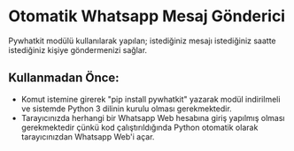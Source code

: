 # **Otomatik Whatsapp Mesaj Gönderici**
Pywhatkit modülü kullanılarak yapılan; istediğiniz mesajı istediğiniz saatte istediğiniz kişiye göndermenizi sağlar.
## Kullanmadan Önce:
- Komut istemine girerek "pip install pywhatkit" yazarak modül indirilmeli ve sistemde Python 3 dilinin kurulu olması gerekmektedir.
- Tarayıcınızda herhangi bir Whatsapp Web hesabına giriş yapılmış olması gerekmektedir çünkü kod çalıştırıldığında Python otomatik olarak tarayıcınızdan Whatsapp Web'i açar.
